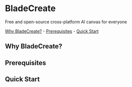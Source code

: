 # BladeCreate

Free and open-source cross-platform AI canvas for everyone

[Why BladeCreate?](#why-bladecreate) - [Prerequisites](#prerequisites) - [Quick Start](#quick-start)

## Why BladeCreate?

## Prerequisites

## Quick Start

